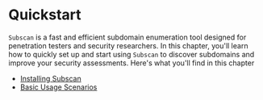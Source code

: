 # Quickstart

`Subscan` is a fast and efficient subdomain enumeration tool designed for penetration testers and security researchers. In this chapter, you'll learn how to quickly set up and start using `Subscan` to discover subdomains and improve your security assessments. Here's what you'll find in this chapter

- [Installing Subscan](install.md)
- [Basic Usage Scenarios](usage.md)
